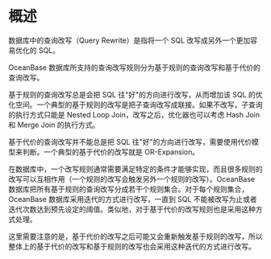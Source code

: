 概述 
=======================

数据库中的查询改写（Query Rewrite）是指将一个 SQL 改写成另外一个更加容易优化的 SQL。

OceanBase 数据库所支持的查询改写规则分为基于规则的查询改写和基于代价的查询改写。

基于规则的查询改写总是会把 SQL 往"好"的方向进行改写，从而增加该 SQL 的优化空间。一个典型的基于规则的改写是把子查询改写成联接。如果不改写，子查询的执行方式只能是 Nested Loop Join，改写之后，优化器也可以考虑 Hash Join 和 Merge Join 的执行方式。

基于代价的查询改写并不能总是把 SQL 往"好"的方向进行改写，需要使用代价模型来判断。一个典型的基于代价的改写就是 OR-Expansion。

在数据库中，一个改写规则通常需要满足特定的条件才能够实现，而且很多规则的改写可以互相作用（一个规则的改写会触发另外一个规则的改写）。OceanBase 数据库把所有基于规则的查询改写分成若干个规则集合。对于每个规则集合，OceanBase 数据库采用迭代的方式进行改写，一直到 SQL 不能被改写为止或者迭代次数达到预先设定的阈值。类似地，对于基于代价的改写规则也是采用这种方式处理。

这里需要注意的是，基于代价的改写之后可能又会重新触发基于规则的改写，所以整体上的基于代价的改写和基于规则的改写也会采用这种迭代的方式进行改写。
